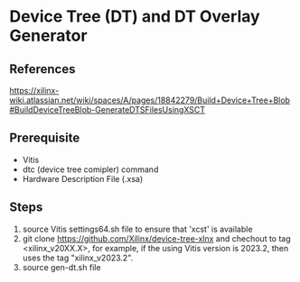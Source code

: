 # Device Tree (DT) and DT Overlay Generator

## References
https://xilinx-wiki.atlassian.net/wiki/spaces/A/pages/18842279/Build+Device+Tree+Blob#BuildDeviceTreeBlob-GenerateDTSFilesUsingXSCT

## Prerequisite
- Vitis
- dtc (device tree comipler) command
- Hardware Description File (.xsa)

## Steps
1. source Vitis settings64.sh file to ensure that 'xcst' is available
2. git clone https://github.com/Xilinx/device-tree-xlnx and chechout to tag <xilinx_v20XX.X>,
for example, if the using Vitis version is 2023.2, then uses the tag "xilinx_v2023.2".
3. source gen-dt.sh file
